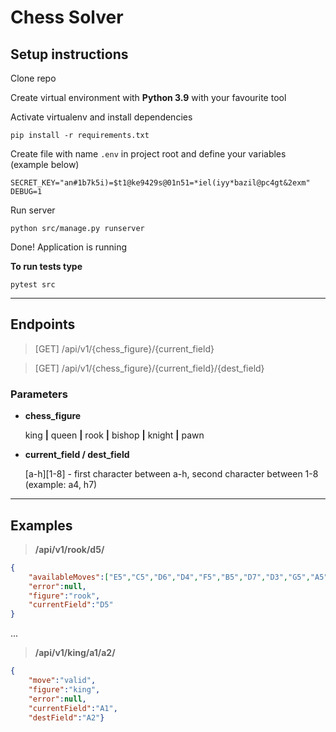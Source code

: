 # Chess Solver
## Setup instructions
Clone repo

Create virtual environment with **Python 3.9** with your favourite tool

Activate virtualenv and install dependencies

`pip install -r requirements.txt`

Create file with name `.env` in project root and define your variables (example below)
```
SECRET_KEY="an#1b7k5i)=$t1@ke9429s@01n51=*iel(iyy*bazil@pc4gt&2exm"
DEBUG=1
```
Run server

`python src/manage.py runserver`

Done! Application is running

 **To run tests type**

`pytest src`

---
## Endpoints
> [GET] /api/v1/{chess_figure}/{current_field}

> [GET] /api/v1/{chess_figure}/{current_field}/{dest_field}

### Parameters
- **chess_figure**

    king **|** queen **|** rook **|** bishop **|** knight **|** pawn

- **current_field / dest_field**

	[a-h][1-8] - first character between a-h, second character between 1-8 (example: a4, h7)
---
## Examples
>  **/api/v1/rook/d5/**
```json
{
    "availableMoves":["E5","C5","D6","D4","F5","B5","D7","D3","G5","A5","D8","D2","H5","D1"],
    "error":null,
    "figure":"rook",
    "currentField":"D5"
}
```
...

> **/api/v1/king/a1/a2/**
```json
{
    "move":"valid",
    "figure":"king",
    "error":null,
    "currentField":"A1",
    "destField":"A2"}
```

